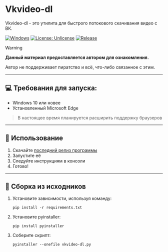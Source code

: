 # Vkvideo-dl
Vkvideo-dl - это утилита для быстрого потокового скачивания видео с ВК.

[![Windows](https://custom-icon-badges.demolab.com/badge/Windows-0078D6?logo=windows11&logoColor=white)](#)
[![License: Unlicense](https://img.shields.io/github/license/anijackich/kinescope-dl)](https://github.com/Alexey-Proger/vkvideo-dl/blob/main/LICENSE)
[![Release](https://img.shields.io/github/v/release/anijackich/kinescope-dl)](https://github.com/Alexey-Proger/vkvideo-dl/releases)
> [!WARNING]
> **Данный материал предоставляется автором для ознакомления.**
>
> Автор не поддерживает пиратство и всё, что-либо связанное с этим.
---
## 💻 Требования для запуска:
- Windows 10 или новее
- Установленный Microsoft Edge
> В настоящее время планируется расширить поддержку браузеров
---
## 🚀 Использование
1. Скачайте [последний релиз программы](https://github.com/Alexey-Proger/vkvideo-dl/releases)
2. Запустите её
3. Следуйте инструкциям в консоли
4. Готово!
---
## 🔨 Сборка из исходников
1. Установите зависимости, используя команду:
    ```shell
    pip install -r requirements.txt
    ```
2. Установите pyinstaller:
    ```shell
    pip install pyinstaller
    ```
3. Соберите скрипт:
    ```shell
    pyinstaller --onefile vkvideo-dl.py
    ```
